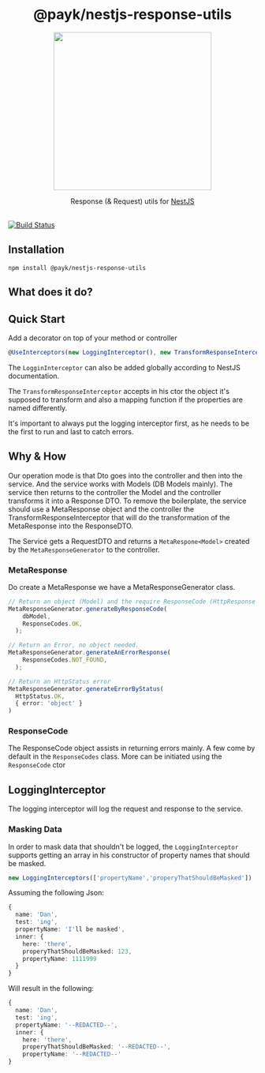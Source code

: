 <h1 align="center">
@payk/nestjs-response-utils
</h1>
<p align="center">
  <a href="http://nestjs.com"><img src="https://nestjs.com/img/logo_text.svg" width="320" /></a>
</p>

<p align="center">
  Response (& Request) utils for <a href="https://github.com/nestjs/nest">NestJS</a>
  <br /><br />

  [![Build Status](https://dev.azure.com/payk/PayK%20Public/_apis/build/status/pay-k.nestjs-response-utils?branchName=master)](https://dev.azure.com/payk/PayK%20Public/_build/latest?definitionId=12&branchName=master)

## Installation
```
npm install @payk/nestjs-response-utils
```


## What does it do?

## Quick Start
Add a decorator on top of your method or controller
```ts
@UseInterceptors(new LoggingInterceptor(), new TransformResponseInterceptor(ResponseKYCDto))
```

The `LogginInterceptor` can also be added globally according to NestJS documentation.

The `TransformResponseInterceptor` accepts in his ctor the object it's supposed to transform and also a mapping function if the properties are named differently.
<aside class="warning">
It's important to always put the logging interceptor first, as he needs to be the first to run and last to catch errors.
</aside>

## Why & How
Our operation mode is that Dto goes into the controller and then into the service. And the service works with Models (DB Models mainly). The service then returns to the controller the Model and the controller transforms it into a Response DTO. To remove the boilerplate, the service should use a MetaResponse object and the controller the TransformResponseInterceptor that will do the transformation of the MetaResponse<Model> into the ResponseDTO.

The Service gets a RequestDTO and returns a `MetaRespone<Model>` created by the `MetaResponseGenerator` to the controller.

### MetaResponse
Do create a MetaResponse we have a MetaResponseGenerator class.
```ts
// Return an object (Model) and the require ResponseCode (HttpResponse normally)
MetaResponseGenerator.generateByResponseCode(
    dbModel,
    ResponseCodes.OK,
  );

// Return an Error, no object needed.
MetaResponseGenerator.generateAnErrorResponse(
    ResponseCodes.NOT_FOUND,
  );

// Return an HttpStatus error
MetaResponseGenerator.generateErrorByStatus(
  HttpStatus.OK,
  { error: 'object' }
)
```

### ResponseCode
The ResponseCode object assists in returning errors mainly. A few come by default in the `ResponseCodes` class. More can be initiated using the `ResponseCode` ctor

## LoggingInterceptor
The logging interceptor will log the request and response to the service.
### Masking Data
In order to mask data that shouldn't be logged, the `LoggingInterceptor` supports getting an array in his constructor of property names that should be masked.

```ts
new LoggingInterceptors(['propertyName','properyThatShouldBeMasked'])
```
Assuming the following Json:
```ts
{
  name: 'Dan',
  test: 'ing',
  propertyName: 'I'll be masked',
  inner: {
    here: 'there',
    properyThatShouldBeMasked: 123,
    propertyName: 1111999
  }
}
```

Will result in the following:
```ts
{
  name: 'Dan',
  test: 'ing',
  propertyName: '--REDACTED--',
  inner: {
    here: 'there',
    properyThatShouldBeMasked: '--REDACTED--',
    propertyName: '--REDACTED--'
}
```
